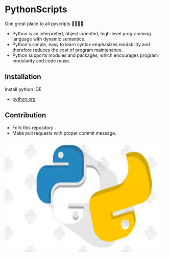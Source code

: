 # PythonScripts
One great place to all pyscripts 👨‍💻👩‍💻

- Python is an interpreted, object-oriented, high-level programming language with dynamic semantics.  
- Python's simple, easy to learn syntax emphasizes readability and therefore reduces the cost of program maintenance. 
- Python supports modules and packages, which encourages program modularity and code reuse.


## Installation

Install python IDE
- [python.org](https://www.python.org/)




## Contribution
- Fork this repository .
- Make pull requests with proper commit message.

<img src="python.jpg" width=600 height=350>

